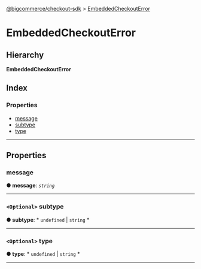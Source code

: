 [@bigcommerce/checkout-sdk](../README.md) > [EmbeddedCheckoutError](../interfaces/embeddedcheckouterror.md)

# EmbeddedCheckoutError

## Hierarchy

**EmbeddedCheckoutError**

## Index

### Properties

* [message](embeddedcheckouterror.md#message)
* [subtype](embeddedcheckouterror.md#subtype)
* [type](embeddedcheckouterror.md#type)

---

## Properties

<a id="message"></a>

###  message

**● message**: *`string`*

___
<a id="subtype"></a>

### `<Optional>` subtype

**● subtype**: * `undefined` &#124; `string`
*

___
<a id="type"></a>

### `<Optional>` type

**● type**: * `undefined` &#124; `string`
*

___

